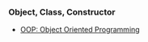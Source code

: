 ### Object, Class, Constructor

+ [OOP: Object Oriented Programming](https://stasemsoft.github.io/softwarelessons/objects)
